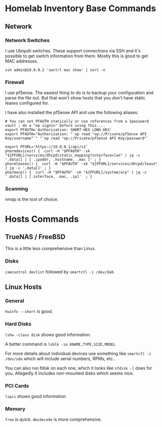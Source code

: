 # Homelab Inventory Base Commands

## Network

###  Network Switches
I use Ubiquiti switches. These support connections via SSH and it's possible to get switch information from them. Mostly this is good to get MAC addresses.

```ssh admin@10.0.0.2 'swctrl mac show' | sort -n```



### Firewall
I use pfSense. The easiest thing to do is to backup your configuration and parse the file out. But that won't show hosts that you don't have static leases configured for. 

I have also installed the pfSense API and use the following aliases:

```
# You can set PFAUTH statically or use references from a 1password vault ; do a "op signin" before using this....
export PFAUTH='Authorization: SHORT-HEX LONG-HEX'
export PFAUTH="Authorization: "`op read "op://Private/pfSense API Key/username"`" "`op read "op://Private/pfSense API Key/password"`

export PFURL='https://10.0.0.1/api/v1'
pharmdevices() {  curl -H "$PFAUTH" -sk "${PFURL}/services/dhcpd/static_mapping?interface=lan" | jq -c '.data[] | [ .ipaddr, .hostname, .mac ]' ; }
pharmleases() {  curl -H "$PFAUTH" -sk "${PFURL}/services/dhcpd/lease" | jq -c '.data[]' ; }
pharmarp() {  curl -H "$PFAUTH" -sk "${PFURL}/system/arp" | jq -c '.data[] | [.interface, .mac, .ip]'  ; }
```

### Scanning
nmap is the tool of choice. 

# Hosts Commands

## TrueNAS / FreeBSD
This is a little less comprehensive than Linux.

### Disks
```camcontrol devlist``` followed by ```smartctl -i /dev/da0```.

## Linux Hosts
### General
```hwinfo --short``` is good. 

### Hard Disks
```lshw -class disk``` shows good information.

A better command is ```lsblk -io KNAME,TYPE,SIZE,MODEL``` 

For more details about individual devices use something like ```smartctl -i /dev/sda``` which will include serial numbers, RPMs, etc..

You can also run fdisk on each one, which it looks like ```sfdisk -l``` does for you. Allegedly it includes non-mounted disks which seems nice. 


### PCI Cards
```lspci``` shows good information

### Memory
```free``` is quick. ```dmidecode``` is more comprehensive. 
